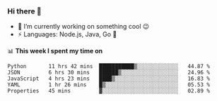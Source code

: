 ### Hi there 👋

<!--
**nodejh/nodejh** is a ✨ _special_ ✨ repository because its `README.md` (this file) appears on your GitHub profile.

Here are some ideas to get you started:

- 🔭 I’m currently working on ...
- 🌱 I’m currently learning ...
- 👯 I’m looking to collaborate on ...
- 🤔 I’m looking for help with ...
- 💬 Ask me about ...
- 📫 How to reach me: ...
- 😄 Pronouns: ...
- ⚡ Fun fact: ...
-->

- 🔭 I’m currently working on something cool :wink:
- ⚡ Languages: Node.js, Java, Go :thought_balloon:

📊 **This week I spent my time on**

<!--START_SECTION:waka-->
```text
Python       11 hrs 42 mins  ███████████▒░░░░░░░░░░░░░   44.87 % 
JSON         6 hrs 30 mins   ██████▒░░░░░░░░░░░░░░░░░░   24.96 % 
JavaScript   4 hrs 23 mins   ████▒░░░░░░░░░░░░░░░░░░░░   16.83 % 
YAML         1 hr 26 mins    █▒░░░░░░░░░░░░░░░░░░░░░░░   05.53 % 
Properties   45 mins         ▓░░░░░░░░░░░░░░░░░░░░░░░░   02.89 % 
```
<!--END_SECTION:waka-->


<!--
:traffic_light: **Visitors**

![visitors](https://visitor-badge.glitch.me/badge?page_id=nodejh.nodejh)
-->
